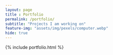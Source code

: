 ```yaml
---
layout: page
title : Portfolio
permalink: /portfolio/
subtitle: "Projects I am working on"
feature-img: "assets/img/pexels/computer.webp"
hide: true
---
```


{% include portfolio.html %}
